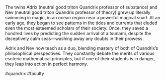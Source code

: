 The twins Adrix (neutral good triton Quandrix professor of substance) and Nev (neutral good triton Quandrix professor of theory) grew up literally swimming in magic, in an ocean region near a powerful magical snarl. At an early age, they began to see patterns in the tides and currents that eluded even the most esteemed scholars of their society. Once, they saved a hundred lives by predicting the sudden arrival of a tsunami, despite the deceptively calm seas—washing away any doubts in their prowess.

Adrix and Nev now teach as a duo, blending mastery of both of Quandrix’s philosophical perspectives. They constantly debate the merits of various esoteric mathematical principles, but if one of their students is in danger, they leap into action in perfect harmony.

#quandrix
#faculty